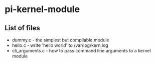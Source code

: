 # pi-kernel-module

## List of files

* dummy.c - the simplest but compilable module
* hello.c - write 'hello world' to /var/log/kern.log
* cli_arguments.c - how to pass command line arguments to a kernel module
